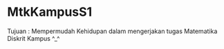 # MtkKampusS1

Tujuan :
  Mempermudah Kehidupan dalam mengerjakan tugas Matematika Diskrit Kampus ^_^
